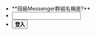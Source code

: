 <script src="js/login.js"></script>

* <div class="#f0f4c3 lime lighten-4">**班級Messenger群組名稱是?**</div>
* <input type="text" id="pwd"></input>
* <button class="btn tooltipped" data-position="bottom" data-delay="50" data-tooltip="按下登入" onclick="login()" class="waves-effect waves-light btn">**登入**</button>
<div class="#f0f4c3 lime lighten-4" id="content" hidden>
	<a href=\"#!album.md\"><b>相簿</b></a>  
	<a href=\"https://drive.google.com/open?id=1mTFaLzb1Xm3L1UdGYNwIE-meoHS6lLVoDV982s0Qrig\"><b>聯絡資訊</b></a>
	<a href=\"https://www.facebook.com/groups/309158202786244/\"><b>FB社團</b></a>
</div>
